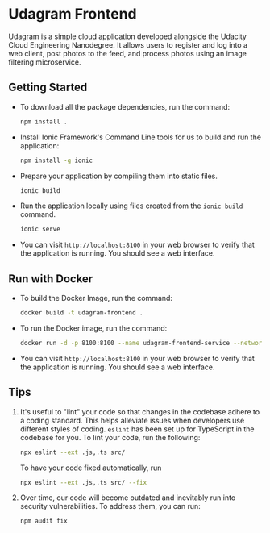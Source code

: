 # Udagram Frontend

Udagram is a simple cloud application developed alongside the Udacity Cloud Engineering Nanodegree. It allows users to register and log into a web client, post photos to the feed, and process photos using an image filtering microservice.

## Getting Started

- To download all the package dependencies, run the command:

  ```bash
  npm install .
  ```

- Install Ionic Framework's Command Line tools for us to build and run the application:

  ```bash
  npm install -g ionic
  ```

- Prepare your application by compiling them into static files.

  ```bash
  ionic build
  ```

- Run the application locally using files created from the `ionic build` command.

  ```bash
  ionic serve
  ```

- You can visit `http://localhost:8100` in your web browser to verify that the application is running. You should see a web interface.

## Run with Docker

- To build the Docker Image, run the command:

  ```bash
  docker build -t udagram-frontend .
  ```

- To run the Docker image, run the command:

  ```bash
  docker run -d -p 8100:8100 --name udagram-frontend-service --network udagram-network udagram-frontend
  ```

- You can visit `http://localhost:8100` in your web browser to verify that the application is running. You should see a web interface.

## Tips

1. It's useful to "lint" your code so that changes in the codebase adhere to a coding standard. This helps alleviate issues when developers use different styles of coding. `eslint` has been set up for TypeScript in the codebase for you. To lint your code, run the following:

   ```bash
   npx eslint --ext .js,.ts src/
   ```

   To have your code fixed automatically, run

   ```bash
   npx eslint --ext .js,.ts src/ --fix
   ```

2. Over time, our code will become outdated and inevitably run into security vulnerabilities. To address them, you can run:

   ```bash
   npm audit fix
   ```
